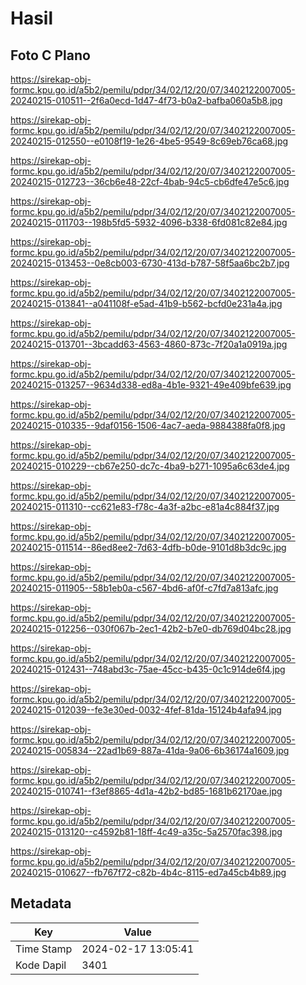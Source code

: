 # Hasil

## Foto C Plano

https://sirekap-obj-formc.kpu.go.id/a5b2/pemilu/pdpr/34/02/12/20/07/3402122007005-20240215-010511--2f6a0ecd-1d47-4f73-b0a2-bafba060a5b8.jpg

https://sirekap-obj-formc.kpu.go.id/a5b2/pemilu/pdpr/34/02/12/20/07/3402122007005-20240215-012550--e0108f19-1e26-4be5-9549-8c69eb76ca68.jpg

https://sirekap-obj-formc.kpu.go.id/a5b2/pemilu/pdpr/34/02/12/20/07/3402122007005-20240215-012723--36cb6e48-22cf-4bab-94c5-cb6dfe47e5c6.jpg

https://sirekap-obj-formc.kpu.go.id/a5b2/pemilu/pdpr/34/02/12/20/07/3402122007005-20240215-011703--198b5fd5-5932-4096-b338-6fd081c82e84.jpg

https://sirekap-obj-formc.kpu.go.id/a5b2/pemilu/pdpr/34/02/12/20/07/3402122007005-20240215-013453--0e8cb003-6730-413d-b787-58f5aa6bc2b7.jpg

https://sirekap-obj-formc.kpu.go.id/a5b2/pemilu/pdpr/34/02/12/20/07/3402122007005-20240215-013841--a041108f-e5ad-41b9-b562-bcfd0e231a4a.jpg

https://sirekap-obj-formc.kpu.go.id/a5b2/pemilu/pdpr/34/02/12/20/07/3402122007005-20240215-013701--3bcadd63-4563-4860-873c-7f20a1a0919a.jpg

https://sirekap-obj-formc.kpu.go.id/a5b2/pemilu/pdpr/34/02/12/20/07/3402122007005-20240215-013257--9634d338-ed8a-4b1e-9321-49e409bfe639.jpg

https://sirekap-obj-formc.kpu.go.id/a5b2/pemilu/pdpr/34/02/12/20/07/3402122007005-20240215-010335--9daf0156-1506-4ac7-aeda-9884388fa0f8.jpg

https://sirekap-obj-formc.kpu.go.id/a5b2/pemilu/pdpr/34/02/12/20/07/3402122007005-20240215-010229--cb67e250-dc7c-4ba9-b271-1095a6c63de4.jpg

https://sirekap-obj-formc.kpu.go.id/a5b2/pemilu/pdpr/34/02/12/20/07/3402122007005-20240215-011310--cc621e83-f78c-4a3f-a2bc-e81a4c884f37.jpg

https://sirekap-obj-formc.kpu.go.id/a5b2/pemilu/pdpr/34/02/12/20/07/3402122007005-20240215-011514--86ed8ee2-7d63-4dfb-b0de-9101d8b3dc9c.jpg

https://sirekap-obj-formc.kpu.go.id/a5b2/pemilu/pdpr/34/02/12/20/07/3402122007005-20240215-011905--58b1eb0a-c567-4bd6-af0f-c7fd7a813afc.jpg

https://sirekap-obj-formc.kpu.go.id/a5b2/pemilu/pdpr/34/02/12/20/07/3402122007005-20240215-012256--030f067b-2ec1-42b2-b7e0-db769d04bc28.jpg

https://sirekap-obj-formc.kpu.go.id/a5b2/pemilu/pdpr/34/02/12/20/07/3402122007005-20240215-012431--748abd3c-75ae-45cc-b435-0c1c914de6f4.jpg

https://sirekap-obj-formc.kpu.go.id/a5b2/pemilu/pdpr/34/02/12/20/07/3402122007005-20240215-012039--fe3e30ed-0032-4fef-81da-15124b4afa94.jpg

https://sirekap-obj-formc.kpu.go.id/a5b2/pemilu/pdpr/34/02/12/20/07/3402122007005-20240215-005834--22ad1b69-887a-41da-9a06-6b36174a1609.jpg

https://sirekap-obj-formc.kpu.go.id/a5b2/pemilu/pdpr/34/02/12/20/07/3402122007005-20240215-010741--f3ef8865-4d1a-42b2-bd85-1681b62170ae.jpg

https://sirekap-obj-formc.kpu.go.id/a5b2/pemilu/pdpr/34/02/12/20/07/3402122007005-20240215-013120--c4592b81-18ff-4c49-a35c-5a2570fac398.jpg

https://sirekap-obj-formc.kpu.go.id/a5b2/pemilu/pdpr/34/02/12/20/07/3402122007005-20240215-010627--fb767f72-c82b-4b4c-8115-ed7a45cb4b89.jpg


## Metadata

| Key        | Value               |
| ---------- | ------------------- |
| Time Stamp | 2024-02-17 13:05:41 |
| Kode Dapil | 3401                |



